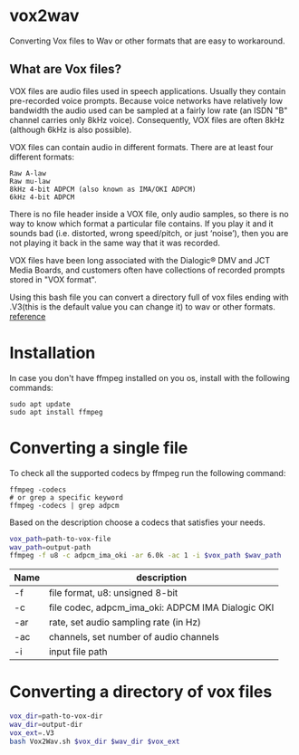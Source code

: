 # vox2wav

Converting Vox files to Wav or other formats that are easy to workaround.


## What are Vox files?

VOX files are audio files used in speech applications. Usually they contain pre-recorded voice prompts. Because voice networks have relatively low bandwidth the audio used can be sampled at a fairly low rate (an ISDN "B" channel carries only 8kHz voice). Consequently, VOX files are often 8kHz (although 6kHz is also possible).

VOX files can contain audio in different formats. There are at least four different formats:

    Raw A-law
    Raw mu-law
    8kHz 4-bit ADPCM (also known as IMA/OKI ADPCM)
    6kHz 4-bit ADPCM

There is no file header inside a VOX file, only audio samples, so there is no way to know which format a particular file contains. If you play it and it sounds bad (i.e. distorted, wrong speed/pitch, or just ‘noise’), then you are not playing it back in the same way that it was recorded. 

VOX files have been long associated with the Dialogic® DMV and JCT Media Boards, and customers often have collections of recorded prompts stored in "VOX format".

Using this bash file you can convert a directory full of vox files ending with .V3(this is the default value you can change it) to wav or other formats.
[reference](https://www.dialogic.com/support/helpweb/helpweb.aspx/394/vox_and_vap_files/en)

# Installation
In case you don't have ffmpeg installed on you os, install with the following commands:

```terminal
sudo apt update
sudo apt install ffmpeg
```

# Converting a single file
To check all the supported codecs by ffmpeg run the following command:
```
ffmpeg -codecs
# or grep a specific keyword
ffmpeg -codecs | grep adpcm 
```
Based on the description choose a codecs that satisfies your needs.

```bash
vox_path=path-to-vox-file
wav_path=output-path
ffmpeg -f u8 -c adpcm_ima_oki -ar 6.0k -ac 1 -i $vox_path $wav_path
```
Name | description 
--- |-------------|
-f | file format, u8: unsigned 8-bit
-c | file codec, adpcm_ima_oki: ADPCM IMA Dialogic OKI
-ar | rate, set audio sampling rate (in Hz)
-ac | channels, set number of audio channels
-i | input file path


# Converting a directory of vox files
```bash
vox_dir=path-to-vox-dir
wav_dir=output-dir
vox_ext=.V3
bash Vox2Wav.sh $vox_dir $wav_dir $vox_ext
```
